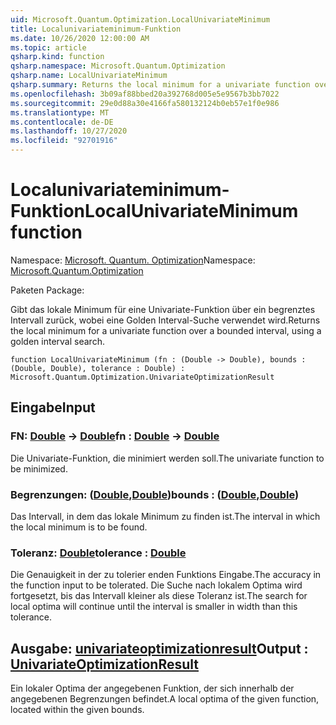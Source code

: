 ```yaml
---
uid: Microsoft.Quantum.Optimization.LocalUnivariateMinimum
title: Localunivariateminimum-Funktion
ms.date: 10/26/2020 12:00:00 AM
ms.topic: article
qsharp.kind: function
qsharp.namespace: Microsoft.Quantum.Optimization
qsharp.name: LocalUnivariateMinimum
qsharp.summary: Returns the local minimum for a univariate function over a bounded interval, using a golden interval search.
ms.openlocfilehash: 3b09af88bbed20a392768d005e5e9567b3bb7022
ms.sourcegitcommit: 29e0d88a30e4166fa580132124b0eb57e1f0e986
ms.translationtype: MT
ms.contentlocale: de-DE
ms.lasthandoff: 10/27/2020
ms.locfileid: "92701916"
---
```

# <a name="localunivariateminimum-function"></a><span data-ttu-id="3b8f2-102">Localunivariateminimum-Funktion</span><span class="sxs-lookup"><span data-stu-id="3b8f2-102">LocalUnivariateMinimum function</span></span>

<span data-ttu-id="3b8f2-103">Namespace: [Microsoft. Quantum. Optimization](xref:Microsoft.Quantum.Optimization)</span><span class="sxs-lookup"><span data-stu-id="3b8f2-103">Namespace: [Microsoft.Quantum.Optimization](xref:Microsoft.Quantum.Optimization)</span></span>

<span data-ttu-id="3b8f2-104">Paketen [](https://nuget.org/packages/)</span><span class="sxs-lookup"><span data-stu-id="3b8f2-104">Package: [](https://nuget.org/packages/)</span></span>


<span data-ttu-id="3b8f2-105">Gibt das lokale Minimum für eine Univariate-Funktion über ein begrenztes Intervall zurück, wobei eine Golden Interval-Suche verwendet wird.</span><span class="sxs-lookup"><span data-stu-id="3b8f2-105">Returns the local minimum for a univariate function over a bounded interval, using a golden interval search.</span></span>

```qsharp
function LocalUnivariateMinimum (fn : (Double -> Double), bounds : (Double, Double), tolerance : Double) : Microsoft.Quantum.Optimization.UnivariateOptimizationResult
```


## <a name="input"></a><span data-ttu-id="3b8f2-106">Eingabe</span><span class="sxs-lookup"><span data-stu-id="3b8f2-106">Input</span></span>

### <a name="fn--double---double"></a><span data-ttu-id="3b8f2-107">FN: [Double](xref:microsoft.quantum.lang-ref.double) -> [Double](xref:microsoft.quantum.lang-ref.double)</span><span class="sxs-lookup"><span data-stu-id="3b8f2-107">fn : [Double](xref:microsoft.quantum.lang-ref.double) -> [Double](xref:microsoft.quantum.lang-ref.double)</span></span>

<span data-ttu-id="3b8f2-108">Die Univariate-Funktion, die minimiert werden soll.</span><span class="sxs-lookup"><span data-stu-id="3b8f2-108">The univariate function to be minimized.</span></span>


### <a name="bounds--doubledouble"></a><span data-ttu-id="3b8f2-109">Begrenzungen: ([Double](xref:microsoft.quantum.lang-ref.double),[Double](xref:microsoft.quantum.lang-ref.double))</span><span class="sxs-lookup"><span data-stu-id="3b8f2-109">bounds : ([Double](xref:microsoft.quantum.lang-ref.double),[Double](xref:microsoft.quantum.lang-ref.double))</span></span>

<span data-ttu-id="3b8f2-110">Das Intervall, in dem das lokale Minimum zu finden ist.</span><span class="sxs-lookup"><span data-stu-id="3b8f2-110">The interval in which the local minimum is to be found.</span></span>


### <a name="tolerance--double"></a><span data-ttu-id="3b8f2-111">Toleranz: [Double](xref:microsoft.quantum.lang-ref.double)</span><span class="sxs-lookup"><span data-stu-id="3b8f2-111">tolerance : [Double](xref:microsoft.quantum.lang-ref.double)</span></span>

<span data-ttu-id="3b8f2-112">Die Genauigkeit in der zu tolerier enden Funktions Eingabe.</span><span class="sxs-lookup"><span data-stu-id="3b8f2-112">The accuracy in the function input to be tolerated.</span></span>
<span data-ttu-id="3b8f2-113">Die Suche nach lokalem Optima wird fortgesetzt, bis das Intervall kleiner als diese Toleranz ist.</span><span class="sxs-lookup"><span data-stu-id="3b8f2-113">The search for local optima will continue until the interval is smaller in width than this tolerance.</span></span>



## <a name="output--univariateoptimizationresult"></a><span data-ttu-id="3b8f2-114">Ausgabe: [univariateoptimizationresult](xref:Microsoft.Quantum.Optimization.UnivariateOptimizationResult)</span><span class="sxs-lookup"><span data-stu-id="3b8f2-114">Output : [UnivariateOptimizationResult](xref:Microsoft.Quantum.Optimization.UnivariateOptimizationResult)</span></span>

<span data-ttu-id="3b8f2-115">Ein lokaler Optima der angegebenen Funktion, der sich innerhalb der angegebenen Begrenzungen befindet.</span><span class="sxs-lookup"><span data-stu-id="3b8f2-115">A local optima of the given function, located within the given bounds.</span></span>
